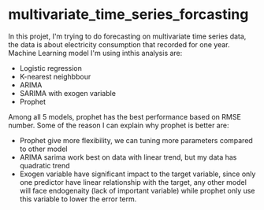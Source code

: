 # multivariate_time_series_forcasting

In this projet, I'm trying to do forecasting on multivariate time series data, the data is about electricity consumption that recorded for one year. Machine Learning model I'm using inthis analysis are:
- Logistic regression
- K-nearest neighbbour
- ARIMA
- SARIMA with exogen variable
- Prophet

Among all 5 models, prophet has the best performance based on RMSE number. Some of the reason I can explain why prophet is better are:
- Prophet give more flexibility, we can tuning more parameters compared to other model
- ARIMA sarima work best on data with linear trend, but my data has quadratic trend
- Exogen variable have significant impact to the target variable, since only one predictor have linear relationship with the target, any other model will face endogenaity (lack of important variable) while prophet only use this variable to lower the error term.
